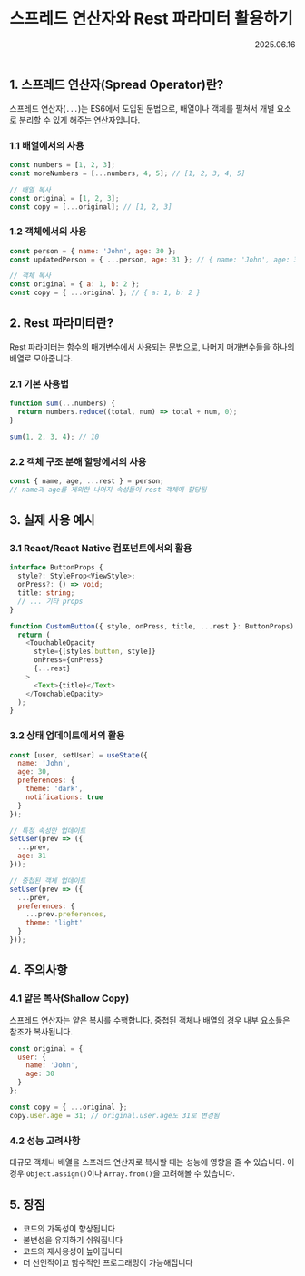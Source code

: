 # 스프레드 연산자와 Rest 파라미터 활용하기

<div align="right">2025.06.16</div>

<br/>

## 1. 스프레드 연산자(Spread Operator)란?

스프레드 연산자(`...`)는 ES6에서 도입된 문법으로, 배열이나 객체를 펼쳐서 개별 요소로 분리할 수 있게 해주는 연산자입니다.

### 1.1 배열에서의 사용
```javascript
const numbers = [1, 2, 3];
const moreNumbers = [...numbers, 4, 5]; // [1, 2, 3, 4, 5]

// 배열 복사
const original = [1, 2, 3];
const copy = [...original]; // [1, 2, 3]
```

### 1.2 객체에서의 사용
```javascript
const person = { name: 'John', age: 30 };
const updatedPerson = { ...person, age: 31 }; // { name: 'John', age: 31 }

// 객체 복사
const original = { a: 1, b: 2 };
const copy = { ...original }; // { a: 1, b: 2 }
```

## 2. Rest 파라미터란?

Rest 파라미터는 함수의 매개변수에서 사용되는 문법으로, 나머지 매개변수들을 하나의 배열로 모아줍니다.

### 2.1 기본 사용법
```javascript
function sum(...numbers) {
  return numbers.reduce((total, num) => total + num, 0);
}

sum(1, 2, 3, 4); // 10
```

### 2.2 객체 구조 분해 할당에서의 사용
```javascript
const { name, age, ...rest } = person;
// name과 age를 제외한 나머지 속성들이 rest 객체에 할당됨
```

## 3. 실제 사용 예시

### 3.1 React/React Native 컴포넌트에서의 활용
```typescript
interface ButtonProps {
  style?: StyleProp<ViewStyle>;
  onPress?: () => void;
  title: string;
  // ... 기타 props
}

function CustomButton({ style, onPress, title, ...rest }: ButtonProps) {
  return (
    <TouchableOpacity
      style={[styles.button, style]}
      onPress={onPress}
      {...rest}
    >
      <Text>{title}</Text>
    </TouchableOpacity>
  );
}
```

### 3.2 상태 업데이트에서의 활용
```javascript
const [user, setUser] = useState({
  name: 'John',
  age: 30,
  preferences: {
    theme: 'dark',
    notifications: true
  }
});

// 특정 속성만 업데이트
setUser(prev => ({
  ...prev,
  age: 31
}));

// 중첩된 객체 업데이트
setUser(prev => ({
  ...prev,
  preferences: {
    ...prev.preferences,
    theme: 'light'
  }
}));
```

## 4. 주의사항

### 4.1 얕은 복사(Shallow Copy)
스프레드 연산자는 얕은 복사를 수행합니다. 중첩된 객체나 배열의 경우 내부 요소들은 참조가 복사됩니다.

```javascript
const original = {
  user: {
    name: 'John',
    age: 30
  }
};

const copy = { ...original };
copy.user.age = 31; // original.user.age도 31로 변경됨
```

### 4.2 성능 고려사항
대규모 객체나 배열을 스프레드 연산자로 복사할 때는 성능에 영향을 줄 수 있습니다. 이 경우 `Object.assign()`이나 `Array.from()`을 고려해볼 수 있습니다.

## 5. 장점

- 코드의 가독성이 향상됩니다
- 불변성을 유지하기 쉬워집니다
- 코드의 재사용성이 높아집니다
- 더 선언적이고 함수적인 프로그래밍이 가능해집니다
